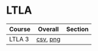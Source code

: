 # LTLA

| Course | Overall | Section |
| ------ | ------- | ------- |
| LTLA 3 | [csv](https://github.com/UCSD-Historical-Enrollment-Data//Users/ryanbatubara/Desktop/2024Spring/blob/main/overall/LTLA%203.csv), [png](https://raw.githubusercontent.com/UCSD-Historical-Enrollment-Data//Users/ryanbatubara/Desktop/2024Spring/main/plot_overall/LTLA%203.png) |  |
